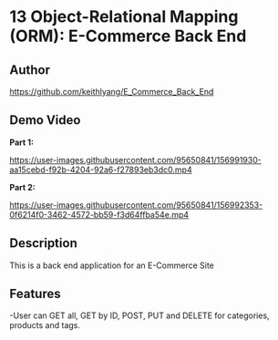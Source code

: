 # 13 Object-Relational Mapping (ORM): E-Commerce Back End

## Author

https://github.com/keithlyang/E_Commerce_Back_End

## Demo Video

**Part 1:**

https://user-images.githubusercontent.com/95650841/156991930-aa15cebd-f92b-4204-92a6-f27893eb3dc0.mp4

**Part 2:**

https://user-images.githubusercontent.com/95650841/156992353-0f6214f0-3462-4572-bb59-f3d64ffba54e.mp4

## Description

This is a back end application for an E-Commerce Site

## Features

-User can GET all, GET by ID, POST, PUT and DELETE for categories, products and tags.
